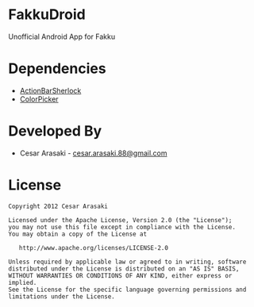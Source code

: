 FakkuDroid
==========

Unofficial Android App for Fakku

Dependencies
=======

 - [ActionBarSherlock][1]
 - [ColorPicker][2]

Developed By
============

* Cesar Arasaki - <cesar.arasaki.88@gmail.com>

License
=======

    Copyright 2012 Cesar Arasaki

    Licensed under the Apache License, Version 2.0 (the "License");
    you may not use this file except in compliance with the License.
    You may obtain a copy of the License at

       http://www.apache.org/licenses/LICENSE-2.0

    Unless required by applicable law or agreed to in writing, software
    distributed under the License is distributed on an "AS IS" BASIS,
    WITHOUT WARRANTIES OR CONDITIONS OF ANY KIND, either express or implied.
    See the License for the specific language governing permissions and
    limitations under the License.

[1]: https://github.com/JakeWharton/ActionBarSherlock
[2]: https://github.com/LarsWerkman/HoloColorPicker
